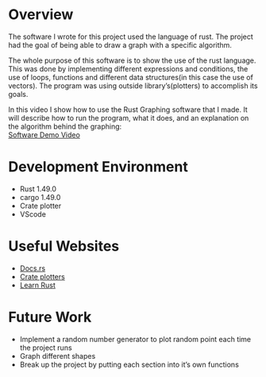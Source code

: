 # Overview


The software I wrote for this project used the language of rust. The project had the goal of being able to draw a graph with a specific algorithm. 

The whole purpose of this software is to show the use of the rust language. This was done by implementing different expressions and conditions, the use of loops, functions and different data structures(in this case the use of vectors). The program was using outside library’s(plotters) to accomplish its goals.    


In this video I show how to use the Rust Graphing software that I made. It will describe how to run the program, what it does, and an explanation on the algorithm behind the graphing:    
[Software Demo Video](http://youtube.link.goes.here)

# Development Environment

* Rust  1.49.0
* cargo 1.49.0
* Crate plotter
* VScode

# Useful Websites

* [Docs.rs](https://docs.rs/)
* [Crate plotters](https://docs.rs/plotters/0.2.12/plotters/)
* [Learn Rust](https://www.rust-lang.org/learn)

# Future Work

* Implement a random number generator to plot random point each time the project runs 
* Graph different shapes
* Break up the project by putting each section into it’s own functions    
